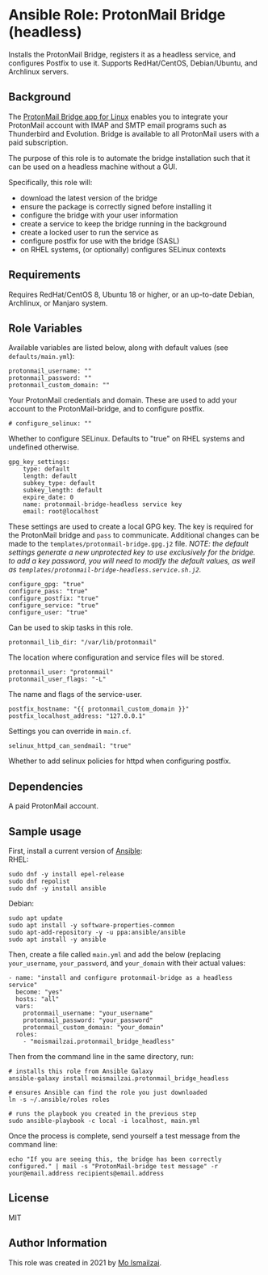 # Ansible Role: ProtonMail Bridge (headless)

Installs the ProtonMail Bridge, registers it as a headless service, and configures Postfix to use it. Supports RedHat/CentOS,
Debian/Ubuntu, and Archlinux servers.

## Background
The [ProtonMail Bridge app for Linux](https://protonmail.com/support/knowledge-base/bridge-for-linux/) enables you to integrate 
your ProtonMail account with IMAP and SMTP email programs such as Thunderbird and Evolution. Bridge is available to all 
ProtonMail users with a paid subscription.

The purpose of this role is to automate the bridge installation such that it can be used on a headless machine without
a GUI.

Specifically, this role will:

* download the latest version of the bridge
* ensure the package is correctly signed before installing it
* configure the bridge with your user information
* create a service to keep the bridge running in the background
* create a locked user to run the service as
* configure postfix for use with the bridge (SASL)
* on RHEL systems, (or optionally) configures SELinux contexts

## Requirements

Requires RedHat/CentOS 8, Ubuntu 18 or higher, or an up-to-date Debian, Archlinux, or Manjaro system. 

## Role Variables

Available variables are listed below, along with default values (see `defaults/main.yml`):

    protonmail_username: ""
    protonmail_password: ""
    protonmail_custom_domain: ""

Your ProtonMail credentials and domain. These are used to add your account to the ProtonMail-bridge, and to configure 
postfix.

    # configure_selinux: ""

Whether to configure SELinux. Defaults to "true" on RHEL systems and undefined otherwise.

    gpg_key_settings:
        type: default
        length: default
        subkey_type: default
        subkey_length: default
        expire_date: 0
        name: protonmail-bridge-headless service key
        email: root@localhost

These settings are used to create a local GPG key. The key is required for the ProtonMail bridge and `pass` to 
communicate. Additional changes can be made to the `templates/protonmail-bridge.gpg.j2` file. _NOTE: the default 
settings generate a new unprotected key to use exclusively for the bridge. to add a key password, you will need to 
modify the default values, as well as `templates/protonmail-bridge-headless.service.sh.j2`._

    configure_gpg: "true"
    configure_pass: "true"
    configure_postfix: "true"
    configure_service: "true"
    configure_user: "true"

Can be used to skip tasks in this role.

    protonmail_lib_dir: "/var/lib/protonmail"

The location where configuration and service files will be stored.

    protonmail_user: "protonmail"
    protonmail_user_flags: "-L"

The name and flags of the service-user.

    postfix_hostname: "{{ protonmail_custom_domain }}"
    postfix_localhost_address: "127.0.0.1"

Settings you can override in `main.cf`.

    selinux_httpd_can_sendmail: "true"

Whether to add selinux policies for httpd when configuring postfix.

## Dependencies

A paid ProtonMail account.

## Sample usage

First, install a current version of [Ansible](https://docs.ansible.com/ansible/latest/installation_guide/intro_installation.html#installing-ansible-on-specific-operating-systems):  
RHEL:
```
sudo dnf -y install epel-release
sudo dnf repolist
sudo dnf -y install ansible
```
Debian:
```
sudo apt update
sudo apt install -y software-properties-common
sudo apt-add-repository -y -u ppa:ansible/ansible
sudo apt install -y ansible
```

Then, create a file called `main.yml` and add the below (replacing `your_username`, `your_password`, and `your_domain` 
with their actual values:

    - name: "install and configure protonmail-bridge as a headless service"
      become: "yes"
      hosts: "all"
      vars:
        protonmail_username: "your_username"
        protonmail_password: "your_password"
        protonmail_custom_domain: "your_domain"
      roles:
        - "moismailzai.protonmail_bridge_headless"

Then from the command line in the same directory, run:

```
# installs this role from Ansible Galaxy
ansible-galaxy install moismailzai.protonmail_bridge_headless

# ensures Ansible can find the role you just downloaded
ln -s ~/.ansible/roles roles

# runs the playbook you created in the previous step
sudo ansible-playbook -c local -i localhost, main.yml
```

Once the process is complete, send yourself a test message from the command line: 

```
echo "If you are seeing this, the bridge has been correctly configured." | mail -s "ProtonMail-bridge test message" -r your@email.address recipients@email.address
```

## License

MIT

## Author Information

This role was created in 2021 by [Mo Ismailzai](https://www.ismailzai.com/).